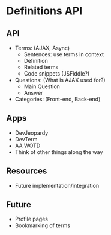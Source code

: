 # Definitions API

## API

- Terms: (AJAX, Async)
  - Sentences: use terms in context
  - Definition
  - Related terms
  - Code snippets (JSFiddle?)
- Questions: (What is AJAX used for?)
  - Main Question
  - Answer
- Categories: (Front-end, Back-end)

## Apps

- DevJeopardy
- DevTerm
- AA WOTD
- Think of other things along the way

## Resources

- Future implementation/integration

## Future

- Profile pages
- Bookmarking of terms
